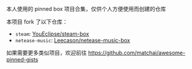 本人使用的 pinned box 项目合集，仅供个人方便使用而创建的仓库

本项目 fork 了以下仓库：

* `steam`: [YouEclipse/steam-box](https://github.com/YouEclipse/steam-box)
* `netease-music`: [Leecason/netease-music-box](https://github.com/Leecason/netease-music-box)

如果需要更多类似项目，欢迎前往 https://github.com/matchai/awesome-pinned-gists